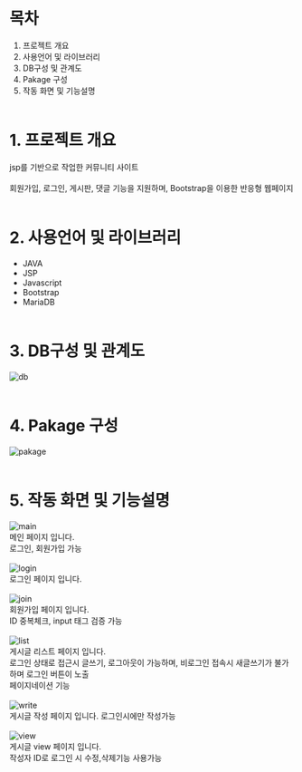 # 목차
1. 프로젝트 개요
2. 사용언어 및 라이브러리
3. DB구성 및 관계도
4. Pakage 구성
5. 작동 화면 및 기능설명
<br><br>
# 1. 프로젝트 개요
jsp를 기반으로 작업한 커뮤니티 사이트<br><br>
회원가입, 로그인, 게시판, 댓글 기능을 지원하며, Bootstrap을 이용한 반응형 웹페이지
<br><br>
# 2. 사용언어 및 라이브러리
- JAVA
- JSP
- Javascript
- Bootstrap
- MariaDB
<br><br>
# 3. DB구성 및 관계도
![db](https://user-images.githubusercontent.com/59347101/97004557-31299680-1578-11eb-8158-164dfb7079d1.PNG)
<br><br>
# 4. Pakage 구성
![pakage](https://user-images.githubusercontent.com/59347101/97004561-325ac380-1578-11eb-8a20-584fb67995f5.PNG)
<br><br>
# 5. 작동 화면 및 기능설명
![main](https://user-images.githubusercontent.com/59347101/97004331-e27bfc80-1577-11eb-8add-94c2889f5fb3.png)
<br>
메인 페이지 입니다.
<br>
로그인, 회원가입 가능
<br><br>
![login](https://user-images.githubusercontent.com/59347101/97004335-e3ad2980-1577-11eb-8236-ecffae9646fa.png)
<br>
로그인 페이지 입니다.
<br><br>
![join](https://user-images.githubusercontent.com/59347101/97004336-e445c000-1577-11eb-80bb-9e0ce0375cf8.png)
<br>
회원가입 페이지 입니다.
<br>
ID 중복체크, input 태그 검증 가능
<br><br>
![list](https://user-images.githubusercontent.com/59347101/97004337-e445c000-1577-11eb-833b-45f6d09b7d7b.PNG)
<br>
게시글 리스트 페이지 입니다.
<br>
로그인 상태로 접근시 글쓰기, 로그아웃이 가능하며, 비로그인 접속시 새글쓰기가 불가하며 로그인 버튼이 노출
<br>
페이지네이션 기능 
<br><br>
![write](https://user-images.githubusercontent.com/59347101/97004338-e4de5680-1577-11eb-8c20-919f91bf1898.png)
<br>
게시글 작성 페이지 입니다. 로그인시에만 작성가능
<br><br>
![view](https://user-images.githubusercontent.com/59347101/97004333-e3149300-1577-11eb-8f0e-a6390b3350fa.png)
<br>
게시글 view 페이지 입니다.
<br>
작성자 ID로 로그인 시 수정,삭제기능 사용가능
<br><br>
